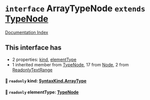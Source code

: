 # `interface` ArrayTypeNode `extends` [TypeNode](../interface.TypeNode/README.md)

[Documentation Index](../README.md)

## This interface has

- 2 properties:
[kind](#-readonly-kind-syntaxkindarraytype),
[elementType](#-readonly-elementtype-typenode)
- 1 inherited member from [TypeNode](../interface.TypeNode/README.md), 17 from [Node](../interface.Node/README.md), 2 from [ReadonlyTextRange](../interface.ReadonlyTextRange/README.md)


#### 📄 `readonly` kind: [SyntaxKind.ArrayType](../enum.SyntaxKind/README.md#arraytype--189)



#### 📄 `readonly` elementType: [TypeNode](../interface.TypeNode/README.md)




